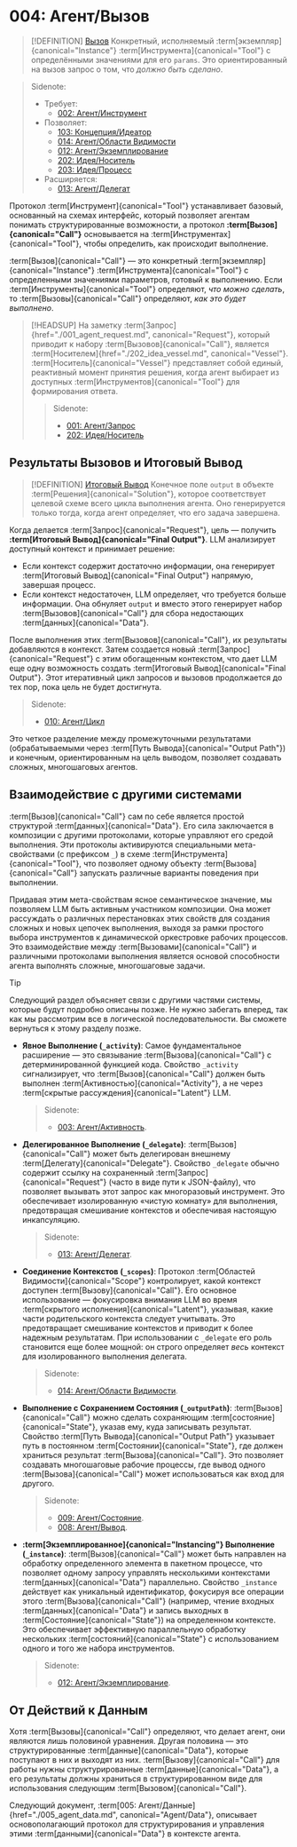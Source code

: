 # 004: Агент/Вызов

> [!DEFINITION] [Вызов](./000_glossary.md)
> Конкретный, исполняемый :term[экземпляр]{canonical="Instance"} :term[Инструмента]{canonical="Tool"} с определёнными значениями для его `params`. Это ориентированный на вызов запрос о том, что _должно быть сделано_.

> Sidenote:
> - Требует:
>   - [002: Агент/Инструмент](./002_agent_tool.md)
> - Позволяет:
>   - [103: Концепция/Идеатор](./103_concept_ideator.md)
>   - [014: Агент/Области Видимости](./015_agent_scopes.md)
>   - [012: Агент/Экземплирование](./013_agent_instancing.md)
>   - [202: Идея/Носитель](./202_idea_vessel.md)
>   - [203: Идея/Процесс](./203_idea_process.md)
> - Расширяется:
>   - [013: Агент/Делегат](./014_agent_delegate.md)

Протокол :term[Инструмент]{canonical="Tool"} устанавливает базовый, основанный на схемах интерфейс, который позволяет агентам понимать структурированные возможности, а протокол **:term[Вызов]{canonical="Call"}** основывается на :term[Инструментах]{canonical="Tool"}, чтобы определить, как происходит выполнение.

:term[Вызов]{canonical="Call"} — это конкретный :term[экземпляр]{canonical="Instance"} :term[Инструмента]{canonical="Tool"} с определенными значениями параметров, готовый к выполнению. Если :term[Инструменты]{canonical="Tool"} определяют, _что можно сделать_, то :term[Вызовы]{canonical="Call"} определяют, _как это будет выполнено_.

> [!HEADSUP] На заметку
> :term[Запрос]{href="./001_agent_request.md", canonical="Request"}, который приводит к набору :term[Вызовов]{canonical="Call"}, является :term[Носителем]{href="./202_idea_vessel.md", canonical="Vessel"}. :term[Носитель]{canonical="Vessel"} представляет собой единый, реактивный момент принятия решения, когда агент выбирает из доступных :term[Инструментов]{canonical="Tool"} для формирования ответа.
>
> > Sidenote:
> >
> > - [001: Агент/Запрос](./001_agent_request.md)
> > - [202: Идея/Носитель](./202_idea_vessel.md)

## Результаты Вызовов и Итоговый Вывод

> [!DEFINITION] [Итоговый Вывод](./000_glossary.md)
> Конечное поле `output` в объекте :term[Решения]{canonical="Solution"}, которое соответствует целевой схеме всего цикла выполнения агента. Оно генерируется только тогда, когда агент определяет, что его задача завершена.

Когда делается :term[Запрос]{canonical="Request"}, цель — получить **:term[Итоговый Вывод]{canonical="Final Output"}**. LLM анализирует доступный контекст и принимает решение:

- Если контекст содержит достаточно информации, она генерирует :term[Итоговый Вывод]{canonical="Final Output"} напрямую, завершая процесс.
- Если контекст недостаточен, LLM определяет, что требуется больше информации. Она обнуляет `output` и вместо этого генерирует набор :term[Вызовов]{canonical="Call"} для сбора недостающих :term[данных]{canonical="Data"}.

После выполнения этих :term[Вызовов]{canonical="Call"}, их результаты добавляются в контекст. Затем создается новый :term[Запрос]{canonical="Request"} с этим обогащенным контекстом, что дает LLM еще одну возможность создать :term[Итоговый Вывод]{canonical="Final Output"}. Этот итеративный цикл запросов и вызовов продолжается до тех пор, пока цель не будет достигнута.

> Sidenote:
> - [010: Агент/Цикл](./010_agent_loop.md)

Это четкое разделение между промежуточными результатами (обрабатываемыми через :term[Путь Вывода]{canonical="Output Path"}) и конечным, ориентированным на цель выводом, позволяет создавать сложных, многошаговых агентов.

## Взаимодействие с другими системами

:term[Вызов]{canonical="Call"} сам по себе является простой структурой :term[данных]{canonical="Data"}. Его сила заключается в композиции с другими протоколами, которые управляют его средой выполнения. Эти протоколы активируются специальными мета-свойствами (с префиксом `_`) в схеме :term[Инструмента]{canonical="Tool"}, что позволяет одному объекту :term[Вызова]{canonical="Call"} запускать различные варианты поведения при выполнении.

Придавая этим мета-свойствам ясное семантическое значение, мы позволяем LLM быть активным участником композиции. Она может рассуждать о различных перестановках этих свойств для создания сложных и новых цепочек выполнения, выходя за рамки простого выбора инструментов к динамической оркестровке рабочих процессов. Это взаимодействие между :term[Вызовами]{canonical="Call"} и различными протоколами выполнения является основой способности агента выполнять сложные, многошаговые задачи.

> [!TIP]
> Следующий раздел объясняет связи с другими частями системы, которые будут подробно описаны позже. Не нужно забегать вперед, так как мы рассмотрим все в логической последовательности. Вы сможете вернуться к этому разделу позже.

- **Явное Выполнение (`_activity`)**: Самое фундаментальное расширение — это связывание :term[Вызова]{canonical="Call"} с детерминированной функцией кода. Свойство `_activity` сигнализирует, что :term[Вызов]{canonical="Call"} должен быть выполнен :term[Активностью]{canonical="Activity"}, а не через :term[скрытые рассуждения]{canonical="Latent"} LLM.

  > Sidenote:
  > - [003: Агент/Активность](./003_agent_activity.md).

- **Делегированное Выполнение (`_delegate`)**: :term[Вызов]{canonical="Call"} может быть делегирован внешнему :term[Делегату]{canonical="Delegate"}. Свойство `_delegate` обычно содержит ссылку на сохраненный :term[Запрос]{canonical="Request"} (часто в виде пути к JSON-файлу), что позволяет вызывать этот запрос как многоразовый инструмент. Это обеспечивает изолированную «чистую комнату» для выполнения, предотвращая смешивание контекстов и обеспечивая настоящую инкапсуляцию.

  > Sidenote:
  > - [013: Агент/Делегат](./014_agent_delegate.md).

- **Соединение Контекстов (`_scopes`)**: Протокол :term[Областей Видимости]{canonical="Scope"} контролирует, какой контекст доступен :term[Вызову]{canonical="Call"}. Его основное использование — фокусировка внимания LLM во время :term[скрытого исполнения]{canonical="Latent"}, указывая, какие части родительского контекста следует учитывать. Это предотвращает смешивание контекстов и приводит к более надежным результатам. При использовании с `_delegate` его роль становится еще более мощной: он строго определяет _весь_ контекст для изолированного выполнения делегата.

  > Sidenote:
  > - [014: Агент/Области Видимости](./015_agent_scopes.md).

- **Выполнение с Сохранением Состояния (`_outputPath`)**: :term[Вызов]{canonical="Call"} можно сделать сохраняющим :term[состояние]{canonical="State"}, указав ему, куда записывать результат. Свойство :term[Путь Вывода]{canonical="Output Path"} указывает путь в постоянном :term[Состоянии]{canonical="State"}, где должен храниться результат :term[Вызова]{canonical="Call"}. Это позволяет создавать многошаговые рабочие процессы, где вывод одного :term[Вызова]{canonical="Call"} может использоваться как вход для другого.

  > Sidenote:
  > - [009: Агент/Состояние](./009_agent_state.md).
  > - [008: Агент/Вывод](./008_agent_output.md).

- **:term[Экземплированное]{canonical="Instancing"} Выполнение (`_instance`)**: :term[Вызов]{canonical="Call"} может быть направлен на обработку определенного элемента в пакетном процессе, что позволяет одному запросу управлять несколькими контекстами :term[данных]{canonical="Data"} параллельно. Свойство `_instance` действует как уникальный идентификатор, фокусируя все операции этого :term[Вызова]{canonical="Call"} (например, чтение входных :term[данных]{canonical="Data"} и запись выходных в :term[Состояние]{canonical="State"}) на определенном контексте. Это обеспечивает эффективную параллельную обработку нескольких :term[состояний]{canonical="State"} с использованием одного и того же набора инструментов.
  > Sidenote:
  > - [012: Агент/Экземплирование](./013_agent_instancing.md).

## От Действий к Данным

Хотя :term[Вызовы]{canonical="Call"} определяют, что делает агент, они являются лишь половиной уравнения. Другая половина — это структурированные :term[данные]{canonical="Data"}, которые поступают в них и выходят из них. :term[Вызову]{canonical="Call"} для работы нужны структурированные :term[данные]{canonical="Data"}, а его результаты должны храниться в структурированном виде для использования следующим :term[Вызовом]{canonical="Call"}. 

Следующий документ, :term[005: Агент/Данные]{href="./005_agent_data.md", canonical="Agent/Data"}, описывает основополагающий протокол для структурирования и управления этими :term[данными]{canonical="Data"} в контексте агента.
